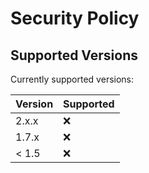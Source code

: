 # Security Policy

## Supported Versions

Currently supported versions:

| Version | Supported          |
| ------- | ------------------ |
| 2.x.x   | :x:  |
| 1.7.x   | :x:  |
| < 1.5   | :x:                |

